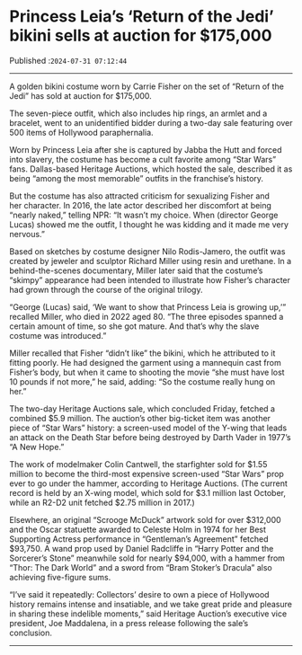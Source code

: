 # Princess Leia’s ‘Return of the Jedi’ bikini sells at auction for $175,000

Published :`2024-07-31 07:12:44`

---

A golden bikini costume worn by Carrie Fisher on the set of “Return of the Jedi” has sold at auction for $175,000.

The seven-piece outfit, which also includes hip rings, an armlet and a bracelet, went to an unidentified bidder during a two-day sale featuring over 500 items of Hollywood paraphernalia.

Worn by Princess Leia after she is captured by Jabba the Hutt and forced into slavery, the costume has become a cult favorite among “Star Wars” fans. Dallas-based Heritage Auctions, which hosted the sale, described it as being “among the most memorable” outfits in the franchise’s history.

But the costume has also attracted criticism for sexualizing Fisher and her character. In 2016, the late actor described her discomfort at being “nearly naked,” telling NPR: “It wasn’t my choice. When (director George Lucas) showed me the outfit, I thought he was kidding and it made me very nervous.”

Based on sketches by costume designer Nilo Rodis-Jamero, the outfit was created by jeweler and sculptor Richard Miller using resin and urethane. In a behind-the-scenes documentary, Miller later said that the costume’s “skimpy” appearance had been intended to illustrate how Fisher’s character had grown through the course of the original trilogy.

“George (Lucas) said, ‘We want to show that Princess Leia is growing up,’” recalled Miller, who died in 2022 aged 80. “The three episodes spanned a certain amount of time, so she got mature. And that’s why the slave costume was introduced.”

Miller recalled that Fisher “didn’t like” the bikini, which he attributed to it fitting poorly. He had designed the garment using a mannequin cast from Fisher’s body, but when it came to shooting the movie “she must have lost 10 pounds if not more,” he said, adding: “So the costume really hung on her.”

The two-day Heritage Auctions sale, which concluded Friday, fetched a combined $5.9 million. The auction’s other big-ticket item was another piece of “Star Wars” history: a screen-used model of the Y-wing that leads an attack on the Death Star before being destroyed by Darth Vader in 1977’s “A New Hope.”

The work of modelmaker Colin Cantwell, the starfighter sold for $1.55 million to become the third-most expensive screen-used “Star Wars” prop ever to go under the hammer, according to Heritage Auctions. (The current record is held by an X-wing model, which sold for $3.1 million last October, while an R2-D2 unit fetched $2.75 million in 2017.)

Elsewhere, an original “Scrooge McDuck” artwork sold for over $312,000 and the Oscar statuette awarded to Celeste Holm in 1974 for her Best Supporting Actress performance in “Gentleman’s Agreement” fetched $93,750. A wand prop used by Daniel Radcliffe in “Harry Potter and the Sorcerer’s Stone” meanwhile sold for nearly $94,000, with a hammer from “Thor: The Dark World” and a sword from “Bram Stoker’s Dracula” also achieving five-figure sums.

“I’ve said it repeatedly: Collectors’ desire to own a piece of Hollywood history remains intense and insatiable, and we take great pride and pleasure in sharing these indelible moments,” said Heritage Auction’s executive vice president, Joe Maddalena, in a press release following the sale’s conclusion.

---

